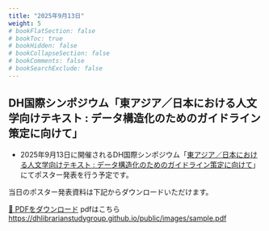 ```yaml
---
title: "2025年9月13日"
weight: 5
# bookFlatSection: false
# bookToc: true
# bookHidden: false
# bookCollapseSection: false
# bookComments: false
# bookSearchExclude: false
---
```

## DH国際シンポジウム「東アジア／日本における人文学向けテキスト : データ構造化のためのガイドライン策定に向けて」
* 2025年9月13日に開催されるDH国際シンポジウム「[東アジア／日本における人文学向けテキスト : データ構造化のためのガイドライン策定に向けて](https://tei.dhii.jp/activities/dh-teisympo2025)」にてポスター発表を行う予定です。

当日のポスター発表資料は下記からダウンロードいただけます。

<a href="sample.pdf" download>📄 PDFをダウンロード</a>
pdfはこちら https://dhlibrarianstudygroup.github.io/public/images/sample.pdf
